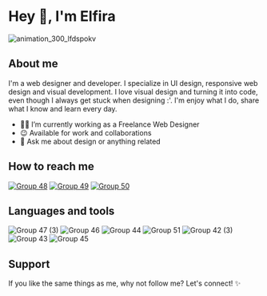 # Hey 👋, I'm Elfira

![animation_300_lfdspokv](https://user-images.githubusercontent.com/91236883/226098780-90390f59-ba5a-407c-8a1d-9c10a22c73b0.gif)

## About me
I'm a web designer and developer. I specialize in UI design, responsive web design and visual development. I love visual design and turning it into code, even though I always get stuck when designing :'. I'm enjoy what I do, share what I know and learn every day.

- 🐱‍💻 I’m currently working as a Freelance Web Designer
- 😉 Available for work and collaborations
- 💬 Ask me about design or anything related

## How to reach me
<a href="https://dribbble.com/ilmaelfiraa">![Group 48](https://user-images.githubusercontent.com/91236883/226100582-68d30feb-a199-47ad-94ac-d644d056ceb4.svg)</a>
<a href="https://www.linkedin.com/in/ilmaelfiraa/">![Group 49](https://user-images.githubusercontent.com/91236883/226100702-9756896b-e358-4db4-b145-30fee97b31bb.svg)</a>
<a href="https://www.youtube.com/@ilmaelfiraa">![Group 50](https://user-images.githubusercontent.com/91236883/226100832-ef5c55e0-492f-46a0-a31a-d34e07ceb9c8.svg)</a>

## Languages and tools
![Group 47 (3)](https://user-images.githubusercontent.com/91236883/226100455-88c79844-aca9-4ba7-a5cc-80717f9dd514.svg)
![Group 46](https://user-images.githubusercontent.com/91236883/226100197-50f618c0-276d-40c4-9205-5e6034500d07.svg)
![Group 44](https://user-images.githubusercontent.com/91236883/226099967-aeda7007-24ab-40c0-88ff-9bf7959af4a0.svg)
![Group 51](https://user-images.githubusercontent.com/91236883/226110143-f7a3ec0a-cef4-499a-b2e7-f77475b32bc6.svg)
![Group 42 (3)](https://user-images.githubusercontent.com/91236883/226099820-36a28075-4baf-4b73-a239-639b08537406.svg)
![Group 43](https://user-images.githubusercontent.com/91236883/226099901-183cf91e-c61a-4fde-957b-4ff0153f4a61.svg)
![Group 45](https://user-images.githubusercontent.com/91236883/226100099-42c37802-d7eb-4add-a41a-76f39fb02de7.svg)

## Support
If you like the same things as me, why not follow me? Let's connect! ✨
